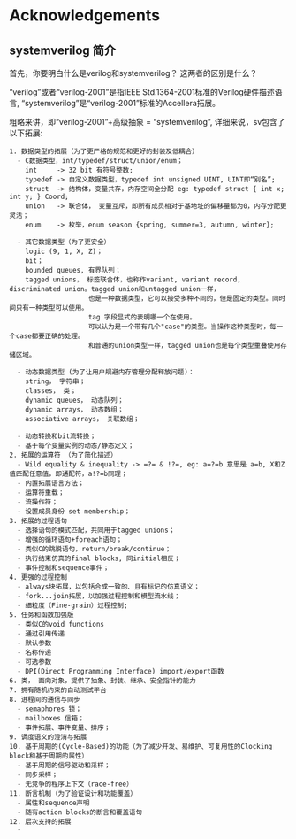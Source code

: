# Acknowledgements
## systemverilog 简介
  首先，你要明白什么是verilog和systemverilog？ 这两者的区别是什么？
  
  “verilog”或者“verilog-2001”是指IEEE Std.1364-2001标准的Verilog硬件描述语言, “systemverilog”是“verilog-2001”标准的Accellera拓展。
  
  粗略来讲，即“verilog-2001”+高级抽象 = “systemverilog”, 详细来说，sv包含了以下拓展:
  
    1. 数据类型的拓展（为了更严格的规范和更好的封装及低耦合）
      - C数据类型，int/typedef/struct/union/enum；
        int     -> 32 bit 有符号整数;
        typedef -> 自定义数据类型，typedef int unsigned UINT, UINT即“别名”;
        struct  -> 结构体，变量共存，内存空间全分配 eg: typedef struct { int x; int y; } Coord;
        union   -> 联合体， 变量互斥，即所有成员相对于基地址的偏移量都为0，内存分配更灵活；
        enum    -> 枚举，enum season {spring, summer=3, autumn, winter};
        
      - 其它数据类型（为了更安全）
        logic (9, 1, X, Z)；
        bit；
        bounded queues, 有界队列；
        tagged unions， 标签联合体，也称作variant, variant record, discriminated union。tagged union和untagged union一样，
                        也是一种数据类型，它可以接受多种不同的，但是固定的类型。同时间只有一种类型可以使用。
                        tag 字段显式的表明哪一个在使用。
                        可以认为是一个带有几个"case"的类型。当操作这种类型时，每一个case都要正确的处理。
                        和普通的union类型一样，tagged union也是每个类型重叠使用存储区域。

      - 动态数据类型 (为了让用户规避内存管理分配释放问题)：
        string， 字符串；                
        classes， 类；
        dynamic queues， 动态队列；
        dynamic arrays， 动态数组；
        associative arrays， 关联数组；
        
      - 动态转换和bit流转换；
      - 基于每个变量实例的动态/静态定义；
    2. 拓展的运算符 （为了简化描述）
      - Wild equality & inequality -> =?= & !?=, eg: a=?=b 意思是 a=b, X和Z值匹配任意值，即通配符，a!?=b同理；
      - 内置拓展语言方法；
      - 运算符重载；
      - 流操作符；
      - 设置成员身份 set membership；
    3. 拓展的过程语句
      - 选择语句的模式匹配，共同用于tagged unions；
      - 增强的循环语句+foreach语句；
      - 类似C的跳脱语句，return/break/continue；
      - 执行结束仿真的final blocks, 同initial相反；
      - 事件控制和sequence事件；
    4. 更强的过程控制
      - always块拓展，以包括合成一致的、且有标记的仿真语义；
      - fork...join拓展，以加强过程控制和模型流水线；
      - 细粒度（Fine-grain）过程控制;
    5. 任务和函数加强版
      - 类似C的void functions
      - 通过引用传递
      - 默认参数
      - 名称传递
      - 可选参数
      - DPI(Direct Programming Interface) import/export函数
    6. 类， 面向对象，提供了抽象、封装、继承、安全指针的能力
    7. 拥有随机约束的自动测试平台
    8. 进程间的通信与同步
      - semaphores 锁；
      - mailboxes 信箱；
      - 事件拓展、事件变量、排序；
    9. 调度语义的澄清与拓展
    10. 基于周期的(Cycle-Based)的功能（为了减少开发、易维护、可复用性的Clocking block和基于周期的属性）
      - 基于周期的信号驱动和采样；
      - 同步采样；
      - 无竞争的程序上下文（race-free）
    11. 断言机制（为了验证设计和功能覆盖）
      - 属性和sequence声明
      - 随有action blocks的断言和覆盖语句
    12. 层次支持的拓展
      - 
      
      
      
      
      
    
    
    
    
    
    
